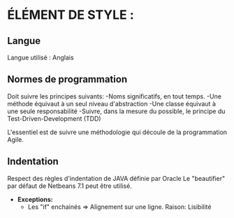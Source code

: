 # ÉLÉMENT DE STYLE :

## Langue

Langue utilisé : Anglais


## Normes de programmation

 Doit suivre les principes suivants:
  -Noms significatifs, en tout temps.
  -Une méthode équivaut à un seul niveau d'abstraction
  -Une classe équivaut à une seule responsabilité
  -Suivre, dans la mesure du possible, le principe du Test-Driven-Development (TDD)

L'essentiel est de suivre une méthodologie qui découle de la programmation Agile.


## Indentation

Respect des règles d'indentation de JAVA définie par Oracle
Le "beautifier" par défaut de Netbeans 7.1 peut être utilisé.

* **Exceptions:**
  - Les "if" enchainés => Alignement sur une ligne. Raison: Lisibilité










